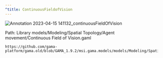 ```yaml
---
^title: ContinuousFieldofVision
---
```


![Annotation 2023-04-15 141132_continuousFieldOfVision](https://user-images.githubusercontent.com/4437331/232223027-6ef84a3e-3e37-4dfe-84cb-82939ca44235.png)

Path: Library models/Modeling/Spatial Topology/Agent movement/Continuous Field of Vision.gaml

```gaml reference
https://github.com/gama-platform/gama.old/blob/GAMA_1.9.2/msi.gama.models/models/Modeling/Spatial%20Topology/Agent%20movement/models/Continuous%20Field%20of%20Vision.gaml
```